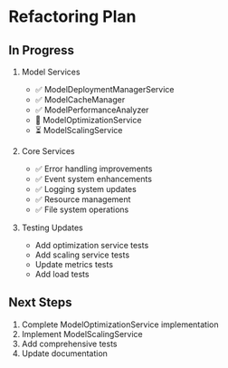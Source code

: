 # Refactoring Plan

## In Progress
1. Model Services
   - ✅ ModelDeploymentManagerService 
   - ✅ ModelCacheManager
   - ✅ ModelPerformanceAnalyzer
   - 🔄 ModelOptimizationService
   - ⏳ ModelScalingService

2. Core Services
   - ✅ Error handling improvements
   - ✅ Event system enhancements
   - ✅ Logging system updates
   - ✅ Resource management
   - ✅ File system operations

3. Testing Updates
   - Add optimization service tests
   - Add scaling service tests
   - Update metrics tests
   - Add load tests

## Next Steps
1. Complete ModelOptimizationService implementation
2. Implement ModelScalingService
3. Add comprehensive tests
4. Update documentation
